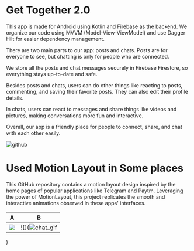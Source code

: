 
# Get Together 2.0

This app is made for Android using Kotlin and Firebase as the backend. We organize our code using MVVM (Model-View-ViewModel) and use Dagger Hilt for easier dependency management.

There are two main parts to our app: posts and chats. Posts are for everyone to see, but chatting is only for people who are connected.

We store all the posts and chat messages securely in Firebase Firestore, so everything stays up-to-date and safe.

Besides posts and chats, users can do other things like reacting to posts, commenting, and saving their favorite posts. They can also edit their profile details.

In chats, users can react to messages and share things like videos and pictures, making conversations more fun and interactive.

Overall, our app is a friendly place for people to connect, share, and chat with each other easily.

![github](https://github.com/Rawat-Senpai/SocialMediaApplicaition/assets/88794531/bd3b2a1e-8a80-40f9-9005-92c2c419f9ea)


# Used Motion Layout in Some places
This GitHub repository contains a motion layout design inspired by the home pages of popular applications like Telegram and Paytm. Leveraging the power of MotionLayout, this project replicates the smooth and interactive animations observed in these apps' interfaces.

A|B
--|--
![](![profile_gif](https://github.com/Rawat-Senpai/SocialMediaApplicaition/assets/88794531/88ef6dd9-096b-4290-a7b7-b86f74ef7bab))|![](![chat_gif](https://github.com/Rawat-Senpai/SocialMediaApplicaition/assets/88794531/2d16cdf9-cbb9-4504-af84-ff9e5e1a3044)
)









